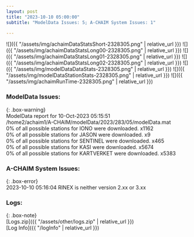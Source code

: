 ```yaml
---
layout: post
title: "2023-10-10 05:00:00"
subtitle: "ModelData Issues: 5; A-CHAIM System Issues: 1"

---
```


![]({{ "/assets/img/achaimDataStatsShort-2328305.png" | relative_url }})
![]({{ "/assets/img/achaimDataStatsLong00-2328305.png" | relative_url }})
![]({{ "/assets/img/achaimDataStatsLong01-2328305.png" | relative_url }})
![]({{ "/assets/img/achaimDataStatsLong02-2328305.png" | relative_url }})
![]({{ "/assets/img/modelDataDataStats-2328305.png" | relative_url }})
![]({{ "/assets/img/modelDataStationStats-2328305.png" | relative_url }})
![]({{ "/assets/img/achaimRunTime-2328305.png" | relative_url }})


### ModelData Issues:  
  
{: .box-warning}  
 ModelData report for 10-Oct-2023 05:15:51   
 /home2/achaim1/A-CHAIM/modelData/2023/283/05/modelData.mat   
 0% of all possible stations for IONO were downloaded. x1162   
 0% of all possible stations for JASON were downloaded. x9   
 0% of all possible stations for SENTINEL were downloaded. x465   
 0% of all possible stations for KASI were downloaded. x5674   
 0% of all possible stations for KARTVERKET were downloaded. x5383   
  
### A-CHAIM System Issues:  
  
{: .box-error}  
2023-10-10 05:16:04 RINEX is neither version 2.xx or 3.xx  

### Logs:  
  
{: .box-note}  
[Logs.zip]({{ "/assets/other/logs.zip" | relative_url }})  
[Log Info]({{ "/logInfo" | relative_url }})  
